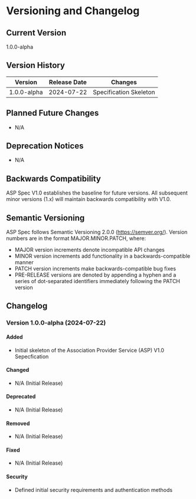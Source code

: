 # Versioning and Changelog

## Current Version

1.0.0-alpha

## Version History

| Version | Release Date | Changes |
|---------|--------------|---------|
| 1.0.0-alpha | 2024-07-22 | Specification Skeleton |

## Planned Future Changes

- N/A

## Deprecation Notices

- N/A

## Backwards Compatibility

ASP Spec V1.0 establishes the baseline for future versions. All subsequent minor versions (1.x) will maintain backwards compatibility with V1.0.

## Semantic Versioning

ASP Spec follows Semantic Versioning 2.0.0 (https://semver.org/). Version numbers are in the format MAJOR.MINOR.PATCH, where:

- MAJOR version increments denote incompatible API changes
- MINOR version increments add functionality in a backwards-compatible manner
- PATCH version increments make backwards-compatible bug fixes
- PRE-RELEASE versions are denoted by appending a hyphen and a series of dot-separated identifiers immediately following the PATCH version

## Changelog

### Version 1.0.0-alpha (2024-07-22)

#### Added
- Initial skeleton of the Association Provider Service (ASP) V1.0 Sepecfication

#### Changed
- N/A (Initial Release)

#### Deprecated
- N/A (Initial Release)

#### Removed
- N/A (Initial Release)

#### Fixed
- N/A (Initial Release)

#### Security
- Defined initial security requirements and authentication methods
